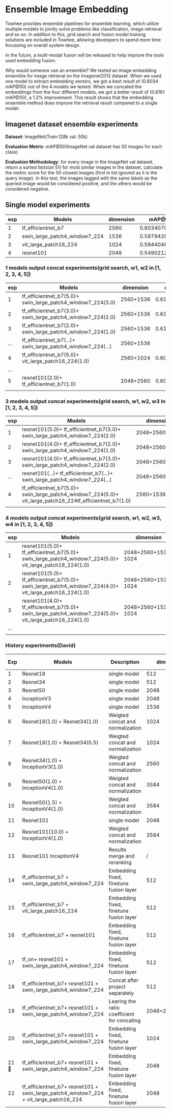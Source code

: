 # Ensemble Image Embedding

Towhee provides ensemble pipelines for ensemble learning, which utilize multiple models to jointly solve problems like classification, image retrieval and so on. In addition to this, grid search and fusion model training solutions are included in Towhee, allowing developers to spend more time focussing on overall system design.

In the future, a multi-modal fusion will be released to help improve the tools used embedding fusion.

Why would someone use an ensemble? We tested an image embedding ensemble for image retrieval on the Imagenet2012 dataset. When we used one model to extract embedding vectors, we got a best result of (0.6034 mAP@50) out of the 4 models we tested. When we concated the embeddings from the four different models, we got a better result of (0.6161 mAP@50), a 1.3% improvement. This result shows that the embedding ensemble method does improve the retrieval result compared to a single model.

## Imagenet dataset ensemble experiments

**Dataset**: ImageNet(Train:128k val: 50k)

**Evaluation Metric**: mAP@50(ImageNet val dataset has 50 images for each class)

**Evaluation Methodology**: for every image in the ImageNet val dataset, return a sorted list(size 51) for most similar images in the dataset, calculate the metric score for the 50 closest images (first in list ignored as it is the query image). In this test, the images tagged with the same labels as the queried image would be considered positive, and the others would be considered negative.

## Single model experiments

| exp | Models                        | dimension | mAP@50 score       | rank |
| --- | ----------------------------- | --------- | ------------------ | ---- |
| 1   | tf_efficientnet_b7            | 2560      | 0.6034070404139978 | 1    |
| 2   | swin_large_patch4_window7_224 | 1536      | 0.5879429226876567 | 2    |
| 3   | vit_large_patch16_224         | 1024      | 0.5844048334876    | 3    |
| 4   | resnet101                     | 2048      | 0.5490212793579341 | 4    |

### 1 models output concat experiments(grid search, w1, w2 in [1, 2, 3, 4, 5])

| exp | Models | dimension | mAP@50 score | rank |
| --- | --- | --- | --- | --- |
| 1 | tf_efficientnet_b7(5.0)+ swin_large_patch4_window7_224(3.0) | 2560+1536 | 0.6161593062594867 | 1 |
| 2 | tf_efficientnet_b7(3.0)+ swin_large_patch4_window7_224(2.0) | 2560+1536 | 0.615946691446722 | 2 |
| 3 | tf_efficientnet_b7(2.0)+ swin_large_patch4_window7_224(1.0) | 2560+1536 | 0.6155402608223787 | 3 |
| ... | tf_efficientnet_b7(...)+ swin_large_patch4_window7_224(...) | 2560+1536 |  | ... |
| 4 | tf_efficientnet_b7(5.0)+ vit_large_patch16_224(1.0) | 2560+1024 | 0.6093466843189377 | 9 |
| ... |  |  |  | ... |
| 5 | resnet101(2.0)+ tf_efficientnet_b7(1.0) | 2048+2560 | 0.607685290190145 | 11 |
|  |  |  |  |  |

### 3 models output concat experiments(grid search, w1, w2, w3 in [1, 2, 3, 4, 5])

| exp | Models | dimension | mAP@50 score | rank |
| --- | --- | --- | --- | --- |
| 1 | resnet101(5.0)+ tf_efficientnet_b7(3.0)+ swin_large_patch4_window7_224(2.0) | 2048+2560+1536 | 0.6175953128000602 | 1 |
| 2 | resnet101(4.0)+ tf_efficientnet_b7(2.0)+ swin_large_patch4_window7_224(1.0) | 2048+2560+1536 | 0.6171936947440357 | 2 |
| 3 | resnet101(4.0)+ tf_efficientnet_b7(3.0)+ swin_large_patch4_window7_224(2.0) | 2048+2560+1536 | 0.617173806706154 | 3 |
| ... | resnet101(...)+ tf_efficientnet_b7(...)+ swin_large_patch4_window7_224(...) | 2048+2560+1536 |  | ... |
| 4 | tf_efficientnet_b7(5.0)+ swin_large_patch4_window7_224(5.0)+ vit_large_patch16_224tf_efficientnet_b7(1.0) | 2560+1536+1024 | 0.6136430147338187 | 40 |
|  |  |  |  |  |

### 4 models output concat experiments(grid search, w1, w2, w3, w4 in [1, 2, 3, 4, 5])

| exp | Models | dimension | mAP@50 score | rank |
| --- | --- | --- | --- | --- |
| 1 | resnet101(5.0)+ tf_efficientnet_b7(5.0)+ swin_large_patch4_window7_224(5.0)+ vit_large_patch16_224(1.0) | 2048+2560+1536+ 1024 | 0.6140855977227708 | 1 |
| 2 | resnet101(5.0)+ tf_efficientnet_b7(5.0)+ swin_large_patch4_window7_224(4.0)+ vit_large_patch16_224(1.0) | 2048+2560+1536+ 1024 | 0.6140550356453067 | 2 |
| 3 | resnet101(4.0)+ tf_efficientnet_b7(5.0)+ swin_large_patch4_window7_224(5.0)+ vit_large_patch16_224(1.0) | 2048+2560+1536+ 1024 | 0.6139230645898284 | 3 |
| ... |  |  |  | ... |
|  |  |  |  |  |

### History experiments(David)

| Exp | Models | Description | dimension | mAP@50 score |
| --- | --- | --- | --- | --- |
| 1 | Resnet18 | single model | 512 | 0.1970 |
| 2 | Resnet34 | single model | 512 | 0.3194 |
| 3 | Resnet50 | single model | 2048 | 0.4552 |
| 4 | InceptionV3 | single model | 2048 | 0.4180 |
| 5 | InceptionV4 | single model | 1536 | 0.5167 |
| 6 | Resnet18(1.0) + Resnet34(1.0) | Weigted concat and normalization | 1024 | 0.2931 |
| 7 | Resnet18(1.0) + Resnet34(0.5) | Weigted concat and normalization | 1024 | 0.2483 |
| 8 | Resnet34(1.0) + InceptionV3(1.0) | Weigted concat and normalization | 2560 | 0.3820 |
| 9 | Resnet50(1.0) + InceptionV4(1.0) | Weigted concat and normalization | 3584 | 0.5231 |
| 10 | Resnet50(1.5) + InceptionV4(1.0) | Weigted concat and normalization | 3584 | 0.5250 |
| 11 | Resnet101 | single model | 2048 | 0.5490 |
| 12 | Resnet101(10.0) + InceptionV4(1.0) | Weigted concat and normalization | 3584 | 0.5638 |
| 13 | Resnet101 InceptionV4 | Results merge and reranking | / | 0.5341 |
| 14 | tf_efficientnet_b7 + swin_large_patch4_window7_224 | Embedding fixed, finetune fusion layer | 512 | 0.6408 |
| 15 | tf_efficientnet_b7 + vit_large_patch16_224 | Embedding fixed, finetune fusion layer | 512 | 0.5790 |
| 16 | tf_efficientnet_b7 + resnet101 | Embedding fixed, finetune fusion layer | 512 | 0.6256 |
| 17 | tf_on+ resnet101 + swin_large_patch4_window7_224 | Embedding fixed, finetune fusion layer | 512 | 0.6421 |
| 18 | tf_efficientnet_b7+ resnet101 + swin_large_patch4_window7_224 | Concat after project separately | 512 | 0.6419 |
| 19 | tf_efficientnet_b7+ resnet101 + swin_large_patch4_window7_224 | Learing the ratio coefficient for concating | 2048+2560+1536 | 0.6171 |
| 20 | tf_efficientnet_b7+ resnet101 + swin_large_patch4_window7_224 | Embedding fixed, finetune fusion layer | 1024 | 0.6517 |
| 21🌟 | tf_efficientnet_b7+ resnet101 + swin_large_patch4_window7_224 | Embedding fixed, finetune fusion layer | 2048 | 0.6543(SOTA) |
| 22 | tf_efficientnet_b7+ resnet101 + swin_large_patch4_window7_224 + vit_large_patch16_224 | Embedding fixed, finetune fusion layer | 2048 | 0.6382 |
